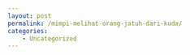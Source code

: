 ```yaml
---
layout: post
permalink: /mimpi-melihat-orang-jatuh-dari-kuda/
categories:
    - Uncategorized
---
```


